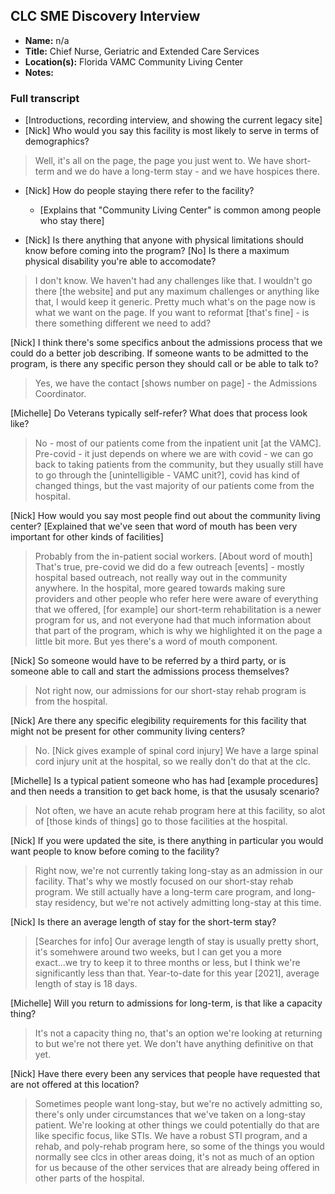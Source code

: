 ## CLC SME Discovery Interview

- **Name:** n/a
- **Title:** Chief Nurse, Geriatric and Extended Care Services
- **Location(s):** Florida VAMC Community Living Center
- **Notes:**

### Full transcript

- [Introductions, recording interview, and showing the current legacy site]
- [Nick] Who would you say this facility is most likely to serve in terms of demographics?

> Well, it's all on the page, the page you just went to. We have short-term and we do have a long-term stay - and we have hospices there.

- [Nick] How do people staying there refer to the facility?

  - [Explains that "Community Living Center" is common among people who stay  there]

- [Nick] Is there anything that anyone with physical limitations should know before coming into the program? [No] Is there a maximum physical disability you're able to accomodate?

> I don't know. We haven't had any challenges like that. I wouldn't go there [the website] and put any maximum challenges or anything like that, I would keep it generic. 
> Pretty much what's on the page now is what we want on the page. If you want to reformat [that's fine] - is there something different we need to add?

[Nick] I think there's some specifics anbout the admissions process that we could do a better job describing. If someone wants to be admitted to the program, is there any specific person they should call or be able to talk to?

> Yes, we have the contact [shows number on page] - the Admissions Coordinator.

[Michelle] Do Veterans typically self-refer? What does that process look like?

> No - most of our patients come from the inpatient unit [at the VAMC]. Pre-covid - it just depends on where we are with covid - we can go back to taking patients
> from the community, but they usually still have to go through the [unintelligible - VAMC unit?], covid has kind of changed things, but the vast majority of our
> patients come from the hospital.

[Nick] How would you say most people find out about the community living center? [Explained that we've seen that word of mouth has been very important for other kinds of facilities]

> Probably from the in-patient social workers. [About word of mouth] That's true, pre-covid we did do a few outreach [events] - mostly hospital based outreach, not really way out in 
> the community anywhere. In the hospital, more geared towards making sure providers and other people who refer here were aware of everything that we offered, [for example]
> our short-term rehabilitation is a newer program for us, and not everyone had that much information about that part of the program, which is why we highlighted
> it on the page a little bit more. But yes there's a word of mouth component.

[Nick] So someone would have to be referred by a third party, or is someone able to call and start the admissions process themselves?

> Not right now, our admissions for our short-stay rehab program is from the hospital.

[Nick] Are there any specific elegibility requirements for this facility that might not be present for other community living centers?

> No. [Nick gives example of spinal cord injury] We have a large spinal cord injury unit at the hospital, so we really don't do that at the clc.

[Michelle] Is a typical patient someone who has had [example procedures] and then needs a transition to get back home, is that the ususaly scenario?

> Not often, we have an acute rehab program here at this facility, so alot of [those kinds of things] go to those facilities at the hospital.

[Nick] If you were updated the site, is there anything in particular you would want people to know before coming to the facility?

> Right now, we're not currently taking long-stay as an admission in our facility. That's why we mostly focused on our short-stay rehab program. We still actually
> have a long-term care program, and long-stay residency, but we're not actively admitting long-stay at this time.

[Nick] Is there an average length of stay for the short-term stay?

> [Searches for info] Our average length of stay is usually pretty short, it's somehwere around two weeks, but I can get you a more exact...we try to keep it to three 
> months or less, but I think we're significantly less than that. Year-to-date for this year [2021], average length of stay is 18 days.

[Michelle] Will you return to admissions for long-term, is that like a capacity thing?

> It's not a capacity thing no, that's an option we're looking at returning to but we're not there yet. We don't have anything definitive on that yet.

[Nick] Have there every been any services that people have requested that are not offered at this location?

> Sometimes people want long-stay, but we're no actively admitting so, there's only under circumstances that we've taken on a long-stay patient. We're looking at other things we could potentially do that are like specific focus, like STIs. We have a robust STI program, and a rehab, and poly-rehab program here, so some of the things you would normally see clcs in other areas doing, it's not as much of an option for us because of the other services that are already being offered in other parts of the hospital.


